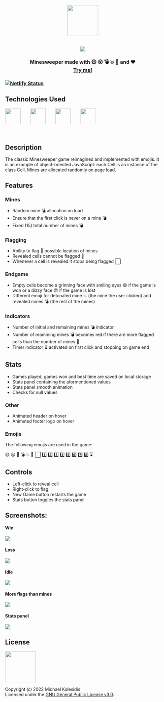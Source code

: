 <div align="center">
  <img height="100px" src="./assets/logo.png" /><br>
  <br><br>
  <img src="./screenshots/win-ss.png" /><br>
</div>

<h3 align="center">Minesweeper made with 😄 😵 💣 💥 🚩 and ❤️ <br><a target="_blank" href="https://minesweeper-emoji.netlify.app/">Try me!</a><h3>


[![Netlify Status](https://api.netlify.com/api/v1/badges/b318a02a-0a7e-483e-a046-547a1a3ac6ae/deploy-status)](https://app.netlify.com/sites/minesweeper-emoji/deploys)

  
  
## Technologies Used
<a href="https://p5js.org/"><img src="https://github.com/michaelkolesidis/tech-icons/blob/main/icons/p5js/p5js.svg" height="50px"/></a>
&nbsp;&nbsp;&nbsp;&nbsp;&nbsp;&nbsp;
<a href="https://en.wikipedia.org/wiki/JavaScript"><img src="https://github.com/michaelkolesidis/tech-icons/blob/main/icons/javascript/javascript-original.svg" height="50px" /></a>
&nbsp;&nbsp;&nbsp;&nbsp;&nbsp;&nbsp;
<a href="https://en.wikipedia.org/wiki/CSS"><img src="https://github.com/michaelkolesidis/tech-icons/blob/main/icons/css3/css3-plain.svg" height="50px" /></a>
&nbsp;&nbsp;&nbsp;&nbsp;&nbsp;&nbsp;
<a href="https://en.wikipedia.org/wiki/HTML"><img src="https://github.com/michaelkolesidis/tech-icons/blob/main/icons/html5/html5-plain.svg" height="50px" /></a>

&nbsp;&nbsp;&nbsp;&nbsp;&nbsp;&nbsp;

  
  
## Description
The classic Minesweeper game reimagined and implemented with emojis. It is an example of object-oriented JavaScript: each Cell is an instance of the class Cell. Mines are allocated randomly on page load. 


## Features
### Mines
* Random mine 💣 allocation on load
* Ensure that the first click is never on a mine 💣
* Fixed (15) total number of mines 💣

### Flagging
* Ability to flag 🚩 possible location of mines
* Revealed cells cannot be flagged 🚩
* Whenever a cell is revealed it stops being flagged ⬜

### Endgame
* Empty cells become a grinning face with smiling eyes 😄 if the game is won or a dizzy face 😵 if the game is lost
* Different emoji for detonated mine 💥 (the mine the user clicked) and revealed mines 💣 (the rest of the mines)

### Indicators
* Number of initial and remaining mines 💣 indicator
* Number of reamining mines 💣 becomes red if there are more flagged cells than the number of mines 🚩
* Timer indicator ⌛ activated on first click and stopping on game end

## Stats
* Games played, games won and best time are saved on local storage
* Stats panel containing the aformentioned values
* Stats panel smooth animation
* Checks for null values

### Other
* Animated header on hover
* Animated footer logo on hover

### Emojis
The following emojis are used in the game:

😄 😵 🔲 💣 💥 🚩 ⬜️ 1️⃣ 2️⃣ 3️⃣ 4️⃣ 5️⃣ 6️⃣ 7️⃣ 8️⃣ ⌛


## Controls
  
* Left-click to reveal cell<br>
* Right-click to flag
* New Game button restarts the game
* Stats button toggles the stats panel 

  
## Screenshots:
  
#### Win
<img src="./screenshots/win-ss.png" />
  
#### Loss  
<img src="./screenshots/loss-ss.png" />

#### Idle  
<img src="./screenshots/idle-ss.png" />

#### More flags than mines
<img src="./screenshots/flags-ss.png" />
  
#### Stats panel
<img src="./screenshots/stats-ss.png" />
  

## License

<a href="https://www.gnu.org/licenses/gpl-3.0.html"><img src="https://upload.wikimedia.org/wikipedia/commons/9/93/GPLv3_Logo.svg" height="100px" /></a>

Copyright (c) 2022 Michael Kolesidis<br>
Licensed under the [GNU General Public License v3.0](https://www.gnu.org/licenses/gpl-3.0.html).
